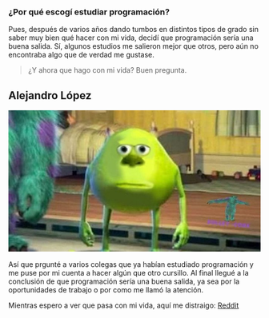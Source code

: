 ### ¿Por qué escogí estudiar programación?


Pues, después de varios años dando tumbos en distintos tipos de grado sin saber muy bien qué hacer con mi vida, decidí que programación sería una buena salida. Sí, algunos estudios me salieron mejor que otros, pero aún no encontraba algo que de verdad me gustase.


> ¿Y ahora que hago con mi vida? Buen pregunta.

Alejandro López
---


![Yo, o algo así](mkw.jpg)


Así que prgunté a varios colegas que ya habían estudiado programación y me puse por mi cuenta a hacer algún que otro cursillo. Al final llegué a la conclusión de que programación sería una buena salida, ya sea por la oportunidades de trabajo o por como me llamó la atención.


Mientras espero a ver que pasa con mi vida, aquí me distraigo:
[Reddit](https://www.reddit.com/r/dankmemes/)

